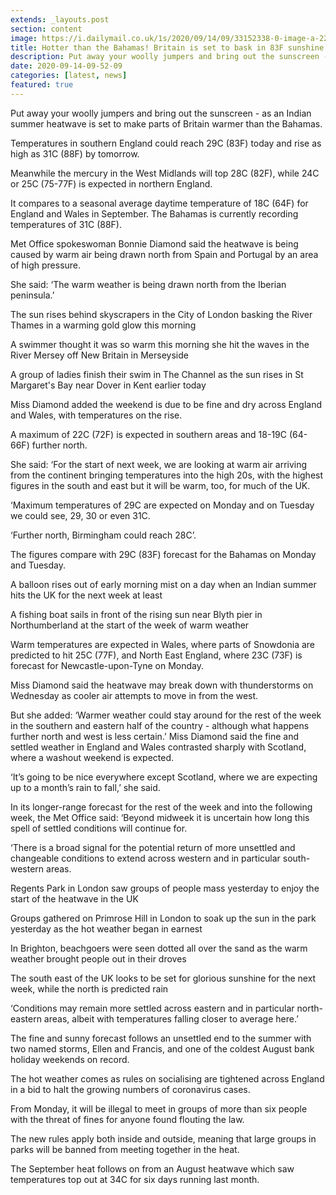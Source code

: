 ```yaml
---
extends: _layouts.post
section: content
image: https://i.dailymail.co.uk/1s/2020/09/14/09/33152338-0-image-a-22_1600071382849.jpg 
title: Hotter than the Bahamas! Britain is set to bask in 83F sunshine today in Indian summer heatwave 
description: Put away your woolly jumpers and bring out the sunscreen - as an Indian summer heatwave is set to make parts of Britain warmer than the Bahamas. Highs of 31C (88F) are predicted 
date: 2020-09-14-09-52-09 
categories: [latest, news] 
featured: true 
--- 
```

Put away your woolly jumpers and bring out the sunscreen - as an Indian summer heatwave is set to make parts of Britain warmer than the Bahamas.

Temperatures in southern England could reach 29C (83F) today and rise as high as 31C (88F) by tomorrow.

Meanwhile the mercury in the West Midlands will top 28C (82F), while 24C or 25C (75-77F) is expected in northern England.

It compares to a seasonal average daytime temperature of 18C (64F) for England and Wales in September. The Bahamas is currently recording temperatures of 31C (88F).

Met Office spokeswoman Bonnie Diamond said the heatwave is being caused by warm air being drawn north from Spain and Portugal by an area of high pressure.

She said: ‘The warm weather is being drawn north from the Iberian peninsula.’  

The sun rises behind skyscrapers in the City of London basking the River Thames in a warming gold glow this morning

A swimmer thought it was so warm this morning she hit the waves in the River Mersey off New Britain in Merseyside

A group of ladies finish their swim in The Channel as the sun rises in St Margaret's Bay near Dover in Kent earlier today

Miss Diamond added the weekend is due to be fine and dry across England and Wales, with temperatures on the rise. 

A maximum of 22C (72F) is expected in southern areas and 18-19C (64-66F) further north. 

She said: ‘For the start of next week, we are looking at warm air arriving from the continent bringing temperatures into the high 20s, with the highest figures in the south and east but it will be warm, too, for much of the UK.

‘Maximum temperatures of 29C are expected on Monday and on Tuesday we could see, 29, 30 or even 31C.

‘Further north, Birmingham could reach 28C’.

The figures compare with 29C (83F) forecast for the Bahamas on Monday and Tuesday.

A balloon rises out of early morning mist on a day when an Indian summer hits the UK for the next week at least

A fishing boat sails in front of the rising sun near Blyth pier in Northumberland at the start of the week of warm weather

Warm temperatures are expected in Wales, where parts of Snowdonia are predicted to hit 25C (77F), and North East England, where 23C (73F) is forecast for Newcastle-upon-Tyne on Monday.

Miss Diamond said the heatwave may break down with thunderstorms on Wednesday as cooler air attempts to move in from the west.

But she added: ‘Warmer weather could stay around for the rest of the week in the southern and eastern half of the country - although what happens further north and west is less certain.’ Miss Diamond said the fine and settled weather in England and Wales contrasted sharply with Scotland, where a washout weekend is expected.

‘It’s going to be nice everywhere except Scotland, where we are expecting up to a month’s rain to fall,’ she said. 

In its longer-range forecast for the rest of the week and into the following week, the Met Office said: ‘Beyond midweek it is uncertain how long this spell of settled conditions will continue for.

‘There is a broad signal for the potential return of more unsettled and changeable conditions to extend across western and in particular south-western areas.

Regents Park in London saw groups of people mass yesterday to enjoy the start of the heatwave in the UK 

Groups gathered on Primrose Hill in London to soak up the sun in the park yesterday as the hot weather began in earnest

In Brighton, beachgoers were seen dotted all over the sand as the warm weather brought people out in their droves

The south east of the UK looks to be set for glorious sunshine for the next week, while the north is predicted rain

‘Conditions may remain more settled across eastern and in particular north-eastern areas, albeit with temperatures falling closer to average here.’ 

The fine and sunny forecast follows an unsettled end to the summer with two named storms, Ellen and Francis, and one of the coldest August bank holiday weekends on record. 

The hot weather comes as rules on socialising are tightened across England in a bid to halt the growing numbers of coronavirus cases.

From Monday, it will be illegal to meet in groups of more than six people with the threat of fines for anyone found flouting the law.

The new rules apply both inside and outside, meaning that large groups in parks will be banned from meeting together in the heat.

The September heat follows on from an August heatwave which saw temperatures top out at 34C for six days running last month.

